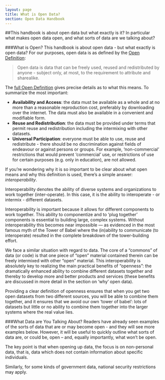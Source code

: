 ```yaml
---
layout: page
title: What is Open Data?
section: Open Data Handbook
---
```


##This handbook is about open data but what exactly is it? In particular what makes open data open, and what sorts of data are we talking about?

###What is Open?
This handbook is about open data - but what exactly is open data? For our purposes, open data is as defined by the [Open Definition](http://opendefinition.org/):

> Open data is data that can be freely used, reused and redistributed by anyone - subject only, at most, to the requirement to attribute and sharealike.

The [full Open Definition](http://opendefinition.org/okd/) gives precise details as to what this means. To summarize the most important:

 * **Availability and Access**: the data must be available as a whole and at no more than a reasonable reproduction cost, preferably by downloading over the internet. The data must also be available in a convenient and modifiable form.
 * **Reuse and Redistribution**: the data must be provided under terms that permit reuse and redistribution including the intermixing with other datasets.
 * **Universal Participation**: everyone must be able to use, reuse and redistribute - there should be no discrimination against fields of endeavour or against persons or groups. For example, ‘non-commercial’ restrictions that would prevent ‘commercial’ use, or restrictions of use for certain purposes (e.g. only in education), are not allowed.

If you’re wondering why it is so important to be clear about what open means and why this definition is used, there’s a simple answer: *interoperability*.

Interoperability denotes the ability of diverse systems and organizations to work together (inter-operate). In this case, it is the ability to interoperate - or intermix - different datasets.

Interoperability is important because it allows for different components to work together. This ability to componentize and to ‘plug together’ components is essential to building large, complex systems. Without interoperability this becomes near impossible — as evidenced in the most famous myth of the Tower of Babel where the (in)ability to communicate (to interoperate) resulted in the complete breakdown of the tower-building effort.

We face a similar situation with regard to data. The core of a “commons” of data (or code) is that one piece of “open” material contained therein can be freely intermixed with other “open” material. This interoperability is absolutely key to realizing the main practical benefits of “openness”: the dramatically enhanced ability to combine different datasets together and thereby to develop more and better products and services (these benefits are discussed in more detail in the section on ‘why’ open data).

Providing a clear definition of openness ensures that when you get two open datasets from two different sources, you will be able to combine them together, and it ensures that we avoid our own ‘tower of babel’: lots of datasets but little or no ability to combine them together into the larger systems where the real value lies.

###What Data are You Talking About?
Readers have already seen examples of the sorts of data that are or may become open - and they will see more examples below. However, it will be useful to quickly outline what sorts of data are, or could be, open – and, equally importantly, what won’t be open.

The key point is that when opening up data, the focus is on non-personal data, that is, data which does not contain information about specific individuals.

Similarly, for some kinds of government data, national security restrictions may apply.